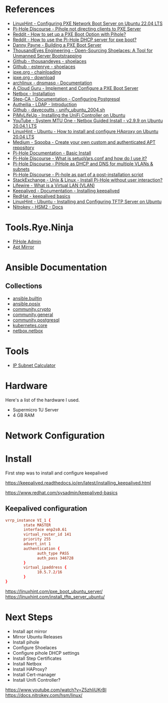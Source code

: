 
# References

- [LinuxHint - Configuring PXE Network Boot Server on Ubuntu 22.04 LTS](https://linuxhint.com/pxe_boot_ubuntu_server/)
- [Pi-Hole Discourse - Pihole not directing clients to PXE Server](https://discourse.pi-hole.net/t/pihole-not-directing-clients-to-pxe-server/12918)
- [Reddit - How to set up a PXE Boot Option with Pihole?](https://www.reddit.com/r/pihole/comments/kwj2bz/how_to_set_up_a_pxe_boot_option_with_pihole/)
- [Reddit - How to use the Pi-Hole DHCP server for pxe boot?](https://www.reddit.com/r/pihole/comments/5vshcz/how_to_use_the_pihole_dhcp_server_for_pxe_boot/)
- [Danny Payne - Building a PXE Boot Server](https://dannypayne.me/?p=20)
- [ThousandEyes Engineering - Open-Sourcing Shoelaces: A Tool for Unmanned Server Bootstrapping](https://www.thousandeyes.com/blog/open-sourcing-shoelaces-tool-for-unmanned-server-bootstrapping)
- [Github - thousandeyes - shoelaces](https://github.com/thousandeyes/shoelaces)
- [Github - estenrye - shoelaces](https://github.com/estenrye/shoelaces)
- [ipxe.org - chainloading](https://ipxe.org/howto/chainloading)
- [ipxe.org - download](https://ipxe.org/download)
- [archlinux - dnsmasq - Documentation](https://wiki.archlinux.org/title/Dnsmasq#PXE_setup)
- [A Cloud Guru - Implement and Configure a PXE Boot Server](https://learn.acloud.guru/course/91f1ddd0-51e0-4007-b992-21d60983aeaf/learn/ddf43678-74e1-4a79-8e34-51bfb162252e/03def8d6-be7b-4728-a228-39f776bad205/watch)
- [Netbox - Installation](https://docs.netbox.dev/en/stable/installation/)
- [Step-CA - Documentation - Configuring Postgresql](https://smallstep.com/docs/step-ca/configuration/#postgresql)
- [Autheilia - LDAP - Introduction](https://www.authelia.com/integration/ldap/introduction/)
- [Github - davecoutts - unify_ubuntu_2004.sh](https://gist.github.com/davecoutts/5ccb403c3d90fcf9c8c4b1ea7616948d)
- [PiMyLifeUp - Installing the UniFi Controller on Ubuntu](https://pimylifeup.com/ubuntu-unifi-controller/)
- [YouTube - System MTU One - Netbox Guided Install - v2.9.9 on Ubuntu 20.04.1 LTS](https://www.youtube.com/watch?v=Z5zhIiUKrBI)
- [LinuxHint - Ubuntu - How to install and configure HAproxy on Ubuntu 20.04 LTS](https://linuxhint.com/how-to-install-and-configure-haproxy-load-balancer-in-linux/)
- [Medium - Sqooba - Create your own custom and authenticated APT repository](https://medium.com/sqooba/create-your-own-custom-and-authenticated-apt-repository-1e4a4cf0b864)
- [Pi-Hole Documentation - Basic Install](https://docs.pi-hole.net/main/basic-install/)
- [Pi-Hole Discourse - What is setupVars.conf and how do I use it?](https://discourse.pi-hole.net/t/what-is-setupvars-conf-and-how-do-i-use-it/3533)
- [Pi-Hole Discourse - PiHole as DHCP and DNS for multiple VLANs & subnets](https://discourse.pi-hole.net/t/pihole-as-dhcp-and-dns-for-multiple-vlans-subnets/45545/5)
- [Pi-Hole Discourse - Pi-hole as part of a post-installation script](https://discourse.pi-hole.net/t/pi-hole-as-part-of-a-post-installation-script/3523/5)
- [StackExchange - Unix & Linux - Install Pi-Hole without user interaction?](https://unix.stackexchange.com/questions/423715/install-pi-hole-without-user-interaction)
- [Lifewire - What is a Virtual LAN (VLAN)](https://www.lifewire.com/virtual-local-area-network-817357)
- [Keepalived - Documentation - Installing keepalived](https://keepalived.readthedocs.io/en/latest/installing_keepalived.html)
- [RedHat - keepalived basics](https://www.redhat.com/sysadmin/keepalived-basics)
- [LinuxHint - Ubuntu - Installing and Configuring TFTP Server on Ubuntu](https://linuxhint.com/install_tftp_server_ubuntu/)
- [Nitrokey - HSM2 - Docs](https://docs.nitrokey.com/hsm/linux/)

# Tools.Rye.Ninja

- [PiHole Admin](http://tools.rye.ninja/admin)
- [Apt Mirror](http://tools.rye.ninja:30081)

# Ansible Documentation

## Collections

- [ansible.builtin](https://docs.ansible.com/ansible/latest/collections/ansible/builtin/index.html#plugins-in-ansible-builtin)
- [ansible.posix](https://docs.ansible.com/ansible/latest/collections/ansible/posix/index.html#plugins-in-ansible-posix)
- [community.crypto](https://docs.ansible.com/ansible/latest/collections/community/crypto/index.html#plugins-in-community-crypto)
- [community.general](https://docs.ansible.com/ansible/latest/collections/community/general/index.html#plugins-in-community-general)
- [community.postgresql](https://docs.ansible.com/ansible/latest/collections/community/postgresql/index.html)
- [kubernetes.core](https://docs.ansible.com/ansible/latest/collections/kubernetes/core/index.html#plugins-in-kubernetes-core)
- [netbox.netbox](https://docs.ansible.com/ansible/latest/collections/netbox/netbox/index.html#plugins-in-netbox-netbox)

# Tools

- [IP Subnet Calculator](https://www.calculator.net/ip-subnet-calculator.html)

# Hardware

Here's a list of the hardware I used.

- Supermicro 1U Server
- 4 GB RAM

# Network Configuration

# Install

First step was to install and configure keepalived

https://keepalived.readthedocs.io/en/latest/installing_keepalived.html

https://www.redhat.com/sysadmin/keepalived-basics

## Keepalived configuration

```conf
vrrp_instance VI_1 {
        state MASTER
        interface enp2s0.61
        virtual_router_id 141
        priority 255
        advert_int 1
        authentication {
              auth_type PASS
              auth_pass 346728
        }
        virtual_ipaddress {
              10.5.7.2/16
        }
}
```
https://linuxhint.com/pxe_boot_ubuntu_server/
https://linuxhint.com/install_tftp_server_ubuntu/


# Next Steps
- Install apt mirror
- Mirror Ubuntu Releases
- Install pihole
- Configure Shoelaces
- Configure pihole DHCP settings
- Install Step Certificates
- Install Netbox
- Install HAProxy?
- Install Cert-manager
- Install Unifi Controller?


https://www.youtube.com/watch?v=Z5zhIiUKrBI
https://docs.nitrokey.com/hsm/linux/
